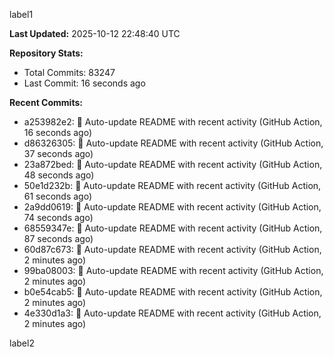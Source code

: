 
label1 
<!-- ACTIVITY_START -->
**Last Updated:** 2025-10-12 22:48:40 UTC

**Repository Stats:**
- Total Commits: 83247
- Last Commit: 16 seconds ago

**Recent Commits:**
- a253982e2: 🤖 Auto-update README with recent activity (GitHub Action, 16 seconds ago)
- d86326305: 🤖 Auto-update README with recent activity (GitHub Action, 37 seconds ago)
- 23a872bed: 🤖 Auto-update README with recent activity (GitHub Action, 48 seconds ago)
- 50e1d232b: 🤖 Auto-update README with recent activity (GitHub Action, 61 seconds ago)
- 2a9dd0619: 🤖 Auto-update README with recent activity (GitHub Action, 74 seconds ago)
- 68559347e: 🤖 Auto-update README with recent activity (GitHub Action, 87 seconds ago)
- 60d87c673: 🤖 Auto-update README with recent activity (GitHub Action, 2 minutes ago)
- 99ba08003: 🤖 Auto-update README with recent activity (GitHub Action, 2 minutes ago)
- b0e54cab5: 🤖 Auto-update README with recent activity (GitHub Action, 2 minutes ago)
- 4e330d1a3: 🤖 Auto-update README with recent activity (GitHub Action, 2 minutes ago)
<!-- ACTIVITY_END -->

label2
